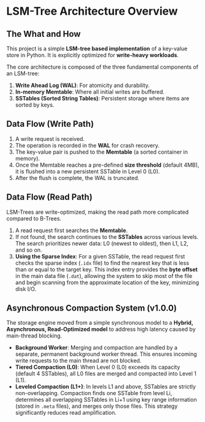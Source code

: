 # LSM-Tree Architecture Overview

## The What and How
This project is a simple **LSM-tree based implementation** of a key-value store in Python. It is explicitly optimized for **write-heavy workloads**.

The core architecture is composed of the three fundamental components of an LSM-tree:
1.  **Write Ahead Log (WAL)**: For atomicity and durability.
2.  **In-memory Memtable**: Where all initial writes are buffered.
3.  **SSTables (Sorted String Tables)**: Persistent storage where items are sorted by keys.

## Data Flow (Write Path)
1.  A write request is received.
2.  The operation is recorded in the **WAL** for crash recovery.
3.  The key-value pair is pushed to the **Memtable** (a sorted container in memory).
4.  Once the Memtable reaches a pre-defined **size threshold** (default 4MB), it is flushed into a new persistent SSTable in Level 0 (L0).
5.  After the flush is complete, the WAL is truncated.

## Data Flow (Read Path)
LSM-Trees are write-optimized, making the read path more complicated compared to B-Trees.

1.  A read request first searches the **Memtable**.
2.  If not found, the search continues to the **SSTables** across various levels. The search prioritizes newer data: L0 (newest to oldest), then L1, L2, and so on.
3. **Using the Sparse Index**: For a given SSTable, the read request first checks the sparse index (`.idx` file) to find the nearest key that is less than or equal to the target key. This index entry provides the **byte offset** in the main data file (`.dat`), allowing the system to skip most of the file and begin scanning from the approximate location of the key, minimizing disk I/O.


## Asynchronous Compaction System (v1.0.0)
The storage engine moved from a simple synchronous model to a **Hybrid, Asynchronous, Read-Optimized model** to address high latency caused by main-thread blocking.
* **Background Worker**: Merging and compaction are handled by a separate, permanent background worker thread. This ensures incoming write requests to the main thread are not blocked.
* **Tiered Compaction (L0)**: When Level 0 (L0) exceeds its capacity (default 4 SSTables), all L0 files are merged and compacted into Level 1 (L1).
* **Leveled Compaction (L1+)**: In levels L1 and above, SSTables are strictly non-overlapping. Compaction finds one SSTable from level Li, determines all overlapping SSTables in Li+1 using key range information (stored in `.meta` files), and merges only those files. This strategy significantly reduces read amplification.